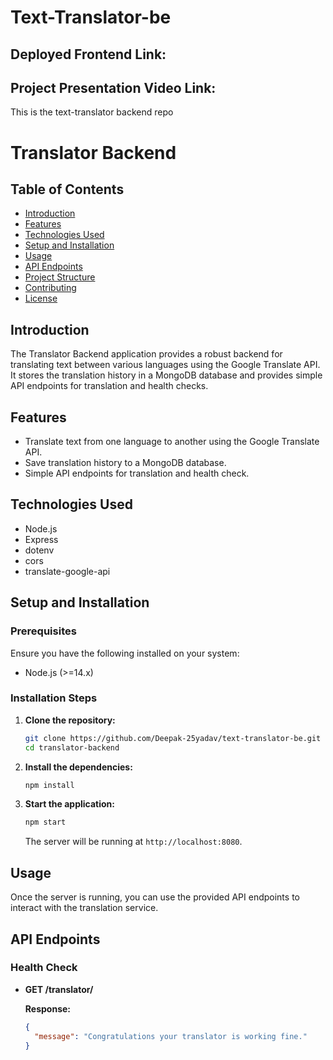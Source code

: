 # Text-Translator-be
## Deployed Frontend Link: 

## Project Presentation Video Link: 
This is the text-translator backend repo



# Translator Backend

## Table of Contents

- [Introduction](#introduction)
- [Features](#features)
- [Technologies Used](#technologies-used)
- [Setup and Installation](#setup-and-installation)
- [Usage](#usage)
- [API Endpoints](#api-endpoints)
- [Project Structure](#project-structure)
- [Contributing](#contributing)
- [License](#license)

## Introduction

The Translator Backend application provides a robust backend for translating text between various languages using the Google Translate API. It stores the translation history in a MongoDB database and provides simple API endpoints for translation and health checks.

## Features

- Translate text from one language to another using the Google Translate API.
- Save translation history to a MongoDB database.
- Simple API endpoints for translation and health check.

## Technologies Used

- Node.js
- Express
- dotenv
- cors
- translate-google-api

## Setup and Installation

### Prerequisites

Ensure you have the following installed on your system:

- Node.js (>=14.x)

### Installation Steps

1. **Clone the repository:**

    ```bash
    git clone https://github.com/Deepak-25yadav/text-translator-be.git
    cd translator-backend
    ```

2. **Install the dependencies:**

    ```bash
    npm install
    

3. **Start the application:**

    ```bash
    npm start
    ```

    The server will be running at `http://localhost:8080`.

## Usage

Once the server is running, you can use the provided API endpoints to interact with the translation service.

## API Endpoints

### Health Check

- **GET /translator/**

  **Response:**
  ```json
  {
    "message": "Congratulations your translator is working fine."
  }


